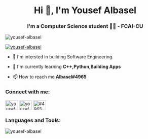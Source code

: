 <h1 align="center">Hi 👋, I'm Yousef Albasel</h1>
<h3 align="center">I'm a Computer Science student  👨‍💻 - FCAI-CU</h3>

<p align="left"> <img src="https://komarev.com/ghpvc/?username=yousef-albasel&label=Profile%20views&color=0e75b6&style=flat" alt="yousef-albasel" /> </p>

<p align="left"> <a href="https://github.com/ryo-ma/github-profile-trophy"><img src="https://github-profile-trophy.vercel.app/?username=yousef-albasel" alt="yousef-albasel" /></a> </p>

- 👀 I'm intersted in building Software Engineering

- 🌱 I'm currently learning **C++,Python,Building Apps**

- 📫 How to reach me **Albasel#4965**

<h3 align="left">Connect with me:</h3>
<p align="left">
<a href="https://fb.com/Albqsel" target="blank"><img align="center" src="https://raw.githubusercontent.com/rahuldkjain/github-profile-readme-generator/master/src/images/icons/Social/facebook.svg" alt="yousef albasel" height="30" width="40" /></a>
<a href="https://www.youtube.com/c/yousef albasel" target="blank"><img align="center" src="https://raw.githubusercontent.com/rahuldkjain/github-profile-readme-generator/master/src/images/icons/Social/youtube.svg" alt="yousef albasel" height="30" width="40" /></a>
<a href="https://discord.gg/#6286" target="blank"><img align="center" src="https://raw.githubusercontent.com/rahuldkjain/github-profile-readme-generator/master/src/images/icons/Social/discord.svg" alt="#4965" height="30" width="40" /></a>
</p>

<h3 align="left">Languages and Tools:</h3>

<p><img align="center" src="https://github-readme-stats.vercel.app/api/top-langs?username=yousef-albasel&show_icons=true&locale=en&layout=compact" alt="yousef-albasel" /></p>

